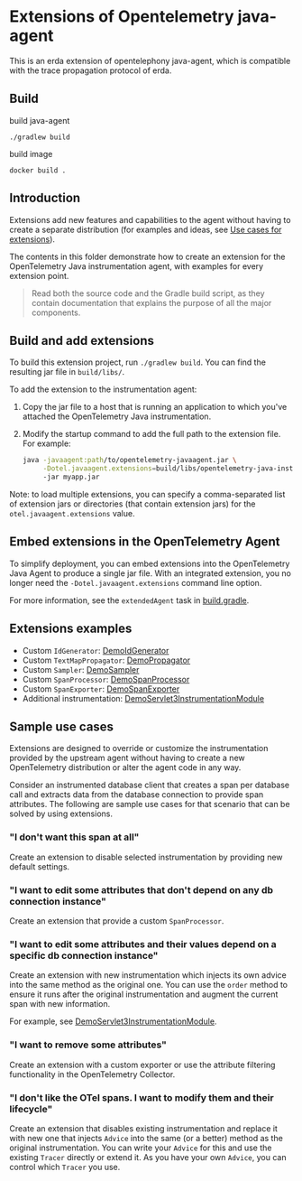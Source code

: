 # Extensions of Opentelemetry java-agent

This is an erda extension of opentelephony java-agent, which is compatible with the trace propagation protocol of erda.

## Build
build java-agent   
```
./gradlew build
```
build image
```
docker build .
```

## Introduction

Extensions add new features and capabilities to the agent without having to create a separate distribution (for examples and ideas, see [Use cases for extensions](#sample-use-cases)).

The contents in this folder demonstrate how to create an extension for the OpenTelemetry Java instrumentation agent, with examples for every extension point.

> Read both the source code and the Gradle build script, as they contain documentation that explains the purpose of all the major components.

## Build and add extensions

To build this extension project, run `./gradlew build`. You can find the resulting jar file in `build/libs/`.

To add the extension to the instrumentation agent:

1. Copy the jar file to a host that is running an application to which you've attached the OpenTelemetry Java instrumentation.
2. Modify the startup command to add the full path to the extension file. For example:

     ```bash
     java -javaagent:path/to/opentelemetry-javaagent.jar \
          -Dotel.javaagent.extensions=build/libs/opentelemetry-java-instrumentation-extension-demo-1.0-all.jar
          -jar myapp.jar
     ```

Note: to load multiple extensions, you can specify a comma-separated list of extension jars or directories (that
contain extension jars) for the `otel.javaagent.extensions` value.

## Embed extensions in the OpenTelemetry Agent

To simplify deployment, you can embed extensions into the OpenTelemetry Java Agent to produce a single jar file. With an integrated extension, you no longer need the `-Dotel.javaagent.extensions` command line option.

For more information, see the `extendedAgent` task in [build.gradle](build.gradle).

## Extensions examples

* Custom `IdGenerator`: [DemoIdGenerator](src/main/java/com/example/javaagent/DemoIdGenerator.java)
* Custom `TextMapPropagator`: [DemoPropagator](src/main/java/com/example/javaagent/DemoPropagator.java)
* Custom `Sampler`: [DemoSampler](src/main/java/com/example/javaagent/DemoSampler.java)
* Custom `SpanProcessor`: [DemoSpanProcessor](src/main/java/com/example/javaagent/DemoSpanProcessor.java)
* Custom `SpanExporter`: [DemoSpanExporter](src/main/java/com/example/javaagent/DemoSpanExporter.java)
* Additional instrumentation: [DemoServlet3InstrumentationModule](src/main/java/com/example/javaagent/instrumentation/DemoServlet3InstrumentationModule.java)

## Sample use cases

Extensions are designed to override or customize the instrumentation provided by the upstream agent without having to create a new OpenTelemetry distribution or alter the agent code in any way.

Consider an instrumented database client that creates a span per database call and extracts data from the database connection to provide span attributes. The following are sample use cases for that scenario that can be solved by using extensions.

### "I don't want this span at all"

Create an extension to disable selected instrumentation by providing new default settings.

### "I want to edit some attributes that don't depend on any db connection instance"

Create an extension that provide a custom `SpanProcessor`.

### "I want to edit some attributes and their values depend on a specific db connection instance"

Create an extension with new instrumentation which injects its own advice into the same method as the original one. You can use the `order` method to ensure it runs after the original instrumentation and augment the current span with new information.

For example, see [DemoServlet3InstrumentationModule](src/main/java/com/example/javaagent/instrumentation/DemoServlet3InstrumentationModule.java).

### "I want to remove some attributes"

Create an extension with a custom exporter or use the attribute filtering functionality in the OpenTelemetry Collector.

### "I don't like the OTel spans. I want to modify them and their lifecycle"

Create an extension that disables existing instrumentation and replace it with new one that injects `Advice` into the same (or a better) method as the original instrumentation. You can write your `Advice` for this and use the existing `Tracer` directly or extend it. As you have your own `Advice`, you can control which `Tracer` you use.

